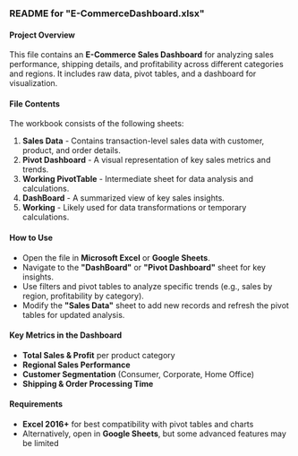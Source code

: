 
### README for "E-CommerceDashboard.xlsx"

#### **Project Overview**  
This file contains an **E-Commerce Sales Dashboard** for analyzing sales performance, shipping details, and profitability across different categories and regions. It includes raw data, pivot tables, and a dashboard for visualization.  

#### **File Contents**  
The workbook consists of the following sheets:  
1. **Sales Data** - Contains transaction-level sales data with customer, product, and order details.  
2. **Pivot Dashboard** - A visual representation of key sales metrics and trends.  
3. **Working PivotTable** - Intermediate sheet for data analysis and calculations.  
4. **DashBoard** - A summarized view of key sales insights.  
5. **Working** - Likely used for data transformations or temporary calculations.  

#### **How to Use**  
- Open the file in **Microsoft Excel** or **Google Sheets**.  
- Navigate to the **"DashBoard"** or **"Pivot Dashboard"** sheet for key insights.  
- Use filters and pivot tables to analyze specific trends (e.g., sales by region, profitability by category).  
- Modify the **"Sales Data"** sheet to add new records and refresh the pivot tables for updated analysis.  

#### **Key Metrics in the Dashboard**  
- **Total Sales & Profit** per product category  
- **Regional Sales Performance**  
- **Customer Segmentation** (Consumer, Corporate, Home Office)  
- **Shipping & Order Processing Time**  

#### **Requirements**  
- **Excel 2016+** for best compatibility with pivot tables and charts  
- Alternatively, open in **Google Sheets**, but some advanced features may be limited  
